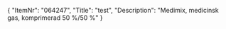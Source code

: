 {
  "ItemNr": "064247",
  "Title": "test",
  "Description": "Medimix, medicinsk gas, komprimerad 50 %/50 %"
}